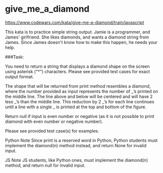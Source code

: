 # give_me_a_diamond

https://www.codewars.com/kata/give-me-a-diamond/train/javascript

This kata is to practice simple string output. Jamie is a programmer, and James' girlfriend. She likes diamonds, and wants a diamond string from James. Since James doesn't know how to make this happen, he needs your help.

###Task:

You need to return a string that displays a diamond shape on the screen using asterisk ("\*") characters. Please see provided test cases for exact output format.

The shape that will be returned from print method resembles a diamond, where the number provided as input represents the number of _’s printed on the middle line. The line above and below will be centered and will have 2 less _’s than the middle line. This reduction by 2 _’s for each line continues until a line with a single _ is printed at the top and bottom of the figure.

Return null if input is even number or negative (as it is not possible to print diamond with even number or negative number).

Please see provided test case(s) for examples.

Python Note
Since print is a reserved word in Python, Python students must implement the diamond(n) method instead, and return None for invalid input.

JS Note
JS students, like Python ones, must implement the diamond(n) method, and return null for invalid input.
